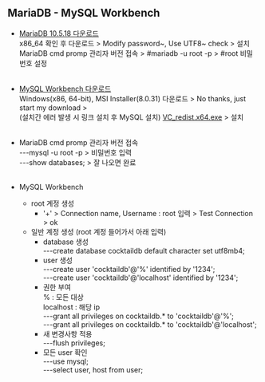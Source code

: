 ## MariaDB - MySQL Workbench

- [MariaDB 10.5.18 다운로드](https://mariadb.org/download/?t=mariadb&p=mariadb&r=10.5.18&os=windows&cpu=x86_64&pkg=msi&m=blendbyte)   
  x86_64 확인 후 다운로드 > Modify password~, Use UTF8~ check > 설치   
  MariaDB cmd promp 관리자 버전 접속 > #mariadb -u root -p > #root 비밀번호 설정    
  <br>
  
- [MySQL Workbench 다운로드](https://dev.mysql.com/downloads/workbench/)   
  Windows(x86, 64-bit), MSI Installer(8.0.31) 다운로드 > No thanks, just start my download >   
  (설치간 에러 발생 시 링크 설치 후 MySQL 설치) [VC_redist.x64.exe](https://github.com/Son-Sumin/mine/blob/main/VC_redist.x64.exe) > 설치   
  <br>   
  
 - MariaDB cmd promp 관리자 버전 접속   
 ---mysql -u root -p > 비밀번호 입력  
 ---show databases; > 잘 나오면 완료   
   <br>
   
 - MySQL Workbench
   * root 계정 생성   
     - '+' > Connection name, Username : root 입력 > Test Connection > ok   
   * 일반 계정 생성 (root 계정 들어가서 아래 입력)     
     - database 생성   
     ---create database cocktaildb default character set utf8mb4;   
     - user 생성   
     ---create user 'cocktaildb'@'%' identified by '1234';   
     ---create user 'cocktaildb'@'localhost' identified by '1234';   
     - 권한 부여   
       % : 모든 대상   
       localhost : 해당 ip   
     ---grant all privileges on cocktaildb.* to 'cocktaildb'@'%';   
     ---grant all privileges on cocktaildb.* to 'cocktaildb'@'localhost';   
     - 새 변경사항 적용   
     ---flush privileges;   
     - 모든 user 확인   
     ---use mysql;   
     ---select user, host from user;   
